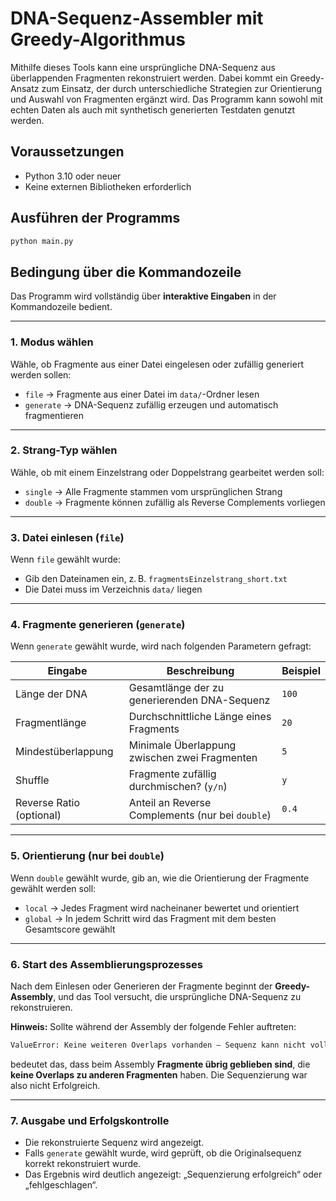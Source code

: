 # DNA-Sequenz-Assembler mit Greedy-Algorithmus

Mithilfe dieses Tools kann eine ursprüngliche DNA-Sequenz aus überlappenden Fragmenten rekonstruiert werden. Dabei kommt ein Greedy-Ansatz zum Einsatz, der durch unterschiedliche Strategien zur Orientierung und Auswahl von Fragmenten ergänzt wird. Das Programm kann sowohl mit echten Daten als auch mit synthetisch generierten Testdaten genutzt werden.

## Voraussetzungen
- Python 3.10 oder neuer
- Keine externen Bibliotheken erforderlich

## Ausführen der Programms
```bash
python main.py
```

## Bedingung über die Kommandozeile
Das Programm wird vollständig über **interaktive Eingaben** in der Kommandozeile bedient.

---

### 1. Modus wählen

Wähle, ob Fragmente aus einer Datei eingelesen oder zufällig generiert werden sollen:

- `file` → Fragmente aus einer Datei im `data/`-Ordner lesen
- `generate` → DNA-Sequenz zufällig erzeugen und automatisch fragmentieren

---
### 2. Strang-Typ wählen

Wähle, ob mit einem Einzelstrang oder Doppelstrang gearbeitet werden soll:

- `single` → Alle Fragmente stammen vom ursprünglichen Strang
- `double` → Fragmente können zufällig als Reverse Complements vorliegen

---
### 3. Datei einlesen (`file`)

Wenn `file` gewählt wurde:

- Gib den Dateinamen ein, z. B. `fragmentsEinzelstrang_short.txt`
- Die Datei muss im Verzeichnis `data/` liegen

---
### 4. Fragmente generieren (`generate`)

Wenn `generate` gewählt wurde, wird nach folgenden Parametern gefragt:

| Eingabe                 | Beschreibung                                           | Beispiel      |
|------------------------|--------------------------------------------------------|---------------|
| Länge der DNA          | Gesamtlänge der zu generierenden DNA-Sequenz          | `100`         |
| Fragmentlänge          | Durchschnittliche Länge eines Fragments               | `20`          |
| Mindestüberlappung     | Minimale Überlappung zwischen zwei Fragmenten         | `5`           |
| Shuffle                | Fragmente zufällig durchmischen? (`y/n`)              | `y`           |
| Reverse Ratio (optional) | Anteil an Reverse Complements (nur bei `double`)     | `0.4`         |

---
### 5. Orientierung (nur bei `double`)

Wenn `double` gewählt wurde, gib an, wie die Orientierung der Fragmente gewählt werden soll:

- `local` → Jedes Fragment wird nacheinaner bewertet und orientiert
- `global` → In jedem Schritt wird das Fragment mit dem besten Gesamtscore gewählt

---
### 6. Start des Assemblierungsprozesses

Nach dem Einlesen oder Generieren der Fragmente beginnt der **Greedy-Assembly**, und das Tool versucht, die ursprüngliche DNA-Sequenz zu rekonstruieren.

**Hinweis:**
Sollte während der Assembly der folgende Fehler auftreten:
```bash
ValueError: Keine weiteren Overlaps vorhanden – Sequenz kann nicht vollständig rekonstruiert werden.
```
bedeutet das, dass beim Assembly **Fragmente übrig geblieben sind**, die **keine Overlaps zu anderen Fragmenten** haben. Die Sequenzierung war also nicht Erfolgreich.

---
### 7. Ausgabe und Erfolgskontrolle

- Die rekonstruierte Sequenz wird angezeigt.
- Falls `generate` gewählt wurde, wird geprüft, ob die Originalsequenz korrekt rekonstruiert wurde.
- Das Ergebnis wird deutlich angezeigt: „Sequenzierung erfolgreich“ oder „fehlgeschlagen“.